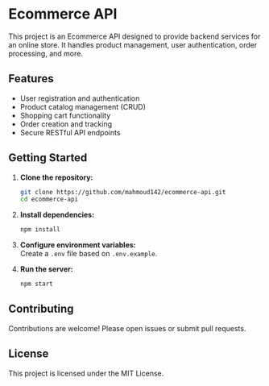 # Ecommerce API

This project is an Ecommerce API designed to provide backend services for an online store. It handles product management, user authentication, order processing, and more.

## Features

- User registration and authentication
- Product catalog management (CRUD)
- Shopping cart functionality
- Order creation and tracking
- Secure RESTful API endpoints

## Getting Started

1. **Clone the repository:**
    ```bash
    git clone https://github.com/mahmoud142/ecommerce-api.git
    cd ecommerce-api
    ```

2. **Install dependencies:**
    ```bash
    npm install
    ```

3. **Configure environment variables:**  
    Create a `.env` file based on `.env.example`.

4. **Run the server:**
    ```bash
    npm start
    ```


## Contributing

Contributions are welcome! Please open issues or submit pull requests.

## License

This project is licensed under the MIT License.